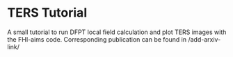 # TERS Tutorial
A small tutorial to run DFPT local field calculation and plot TERS images with the FHI-aims code.
Corresponding publication can be found in /add-arxiv-link/
